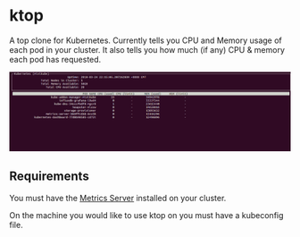 # ktop

A top clone for Kubernetes.  Currently tells you CPU and Memory usage of each
pod in your cluster.  It also tells you how much (if any) CPU & memory each pod
has requested.

![ktop](docs/screenshot.png)

## Requirements

You must have the [Metrics Server](https://github.com/kubernetes-incubator/metrics-server)
installed on your cluster.

On the machine you would like to use ktop on you must have a kubeconfig file.
